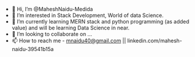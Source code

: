 - 👋 Hi, I’m @MaheshNaidu-Medida
- 👀 I’m interested in Stack Development, World of data Science.
- 🌱 I’m currently learning MERN stack and python programming (as added value) and will be learning Data Science in near.  
- 💞️ I’m looking to collaborate on ...
- 📫 How to reach me - mnaidu40@gmail.com || linkedin.com/mahesh-naidu-39541b15a

<!---
MaheshNaidu-Medida/MaheshNaidu-Medida is a ✨ special ✨ repository because its `README.md` (this file) appears on your GitHub profile.
You can click the Preview link to take a look at your changes.
--->
